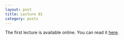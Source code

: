 ```yaml
---
layout: post
title: Lecture 01
category: posts
---
```


The first lecture is available online. You can read it [here].

[here]: /lecture-01
